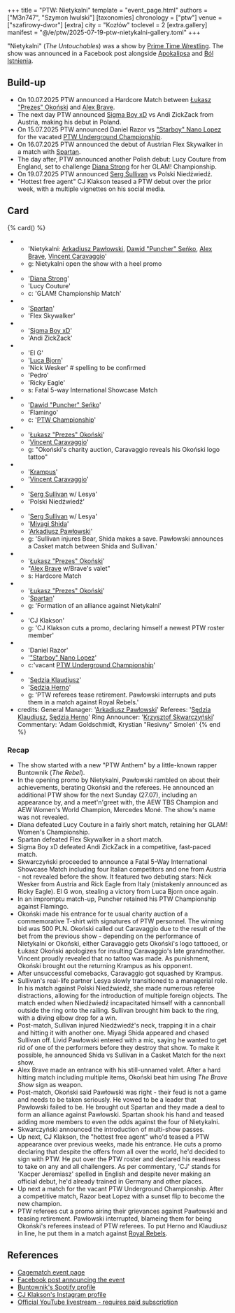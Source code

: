 +++
title = "PTW: Nietykalni"
template = "event_page.html"
authors = ["M3n747", "Szymon Iwulski"]
[taxonomies]
chronology = ["ptw"]
venue = ["szafirowy-dwor"]
[extra]
city = "Kozłów"
toclevel = 2
[extra.gallery]
manifest = "@/e/ptw/2025-07-19-ptw-nietykalni-gallery.toml"
+++

"Nietykalni" (_The Untouchables_) was a show by [Prime Time Wrestling](@/o/ptw.md). The show was announced in a Facebook post alongside [Apokalipsa](@/e/ptw/2025-08-30-ptw-apokalipsa.md) and [Ból Istnienia](@/e/ptw/2025-09-27-ptw-bol-istnienia.md).

## Build-up

* On 10.07.2025 PTW announced a Hardcore Match between [Łukasz "Prezes" Okoński](@/w/lukasz-okonski.md) and [Alex Brave](@/w/alex-brave.md).
* The next day PTW announced [Sigma Boy xD](@/w/sigma-boy.md) vs Andi ZickZack from Austria, making his debut in Poland.
* On 15.07.2025 PTW announced Daniel Razor vs ["Starboy" Nano Lopez](@/w/nano-lopez.md) for the vacated [PTW Underground Championship](@/c/ptw-underground-championship.md).
* On 16.07.2025 PTW announced the debut of Austrian Flex Skywalker in a match with [Spartan](@/w/spartan.md).
* The day after, PTW announced another Polish debut: Lucy Couture from England, set to challenge [Diana Strong](@/w/diana-strong.md) for her GLAM! Championship.
* On 19.07.2025 PTW announced [Serg Sullivan](@/w/serg-sullivan.md) vs Polski Niedźwiedź.
* "Hottest free agent" CJ Klakson teased a PTW debut over the prior week, with a multiple vignettes on his social media.

## Card

{% card() %}
- - 'Nietykalni: [Arkadiusz Pawłowski](@/w/pan-pawlowski.md), [Dawid "Puncher" Seńko](@/w/puncher.md), [Alex Brave](@/w/alex-brave.md), [Vincent Caravaggio](@/w/vincent-caravaggio.md)'
  - g: Nietykalni open the show with a heel promo
- - '[Diana Strong](@/w/diana-strong.md)'
  - 'Lucy Couture'
  - c: 'GLAM! Championship Match'
- - '[Spartan](@/w/spartan.md)'
  - 'Flex Skywalker'
- - '[Sigma Boy xD](@/w/sigma-boy.md)'
  - 'Andi ZickZack'
- - 'El G'
  - '[Luca Bjorn](@/w/luca-bjorn.md)'
  - 'Nick Wesker' # spelling to be confirmed 
  - 'Pedro'
  - 'Ricky Eagle'
  - s: Fatal 5-way International Showcase Match
- - '[Dawid "Puncher" Seńko](@/w/puncher.md)'
  - 'Flamingo'
  - c: '[PTW Championship](@/c/ptw-championship.md)'
- - '[Łukasz "Prezes" Okoński](@/w/lukasz-okonski.md)'
  - '[Vincent Caravaggio](@/w/vincent-caravaggio.md)'
  - g: "Okoński's charity auction, Caravaggio reveals his Okoński logo tattoo"
- - '[Krampus](@/w/krampus.md)'
  - '[Vincent Caravaggio](@/w/vincent-caravaggio.md)'
- - '[Serg Sullivan](@/w/serg-sullivan.md) w/ Lesya'
  - 'Polski Niedźwiedź'
- - '[Serg Sullivan](@/w/serg-sullivan.md) w/ Lesya'
  - '[Miyagi Shida](@/w/miyagi-shida.md)'
  - '[Arkadiusz Pawłowski](@/w/pan-pawlowski.md)'
  - g: 'Sullivan injures Bear, Shida makes a save. Pawłowski announces a Casket match between Shida and Sullivan.'
- - '[Łukasz "Prezes" Okoński](@/w/lukasz-okonski.md)'
  - "[Alex Brave](@/w/alex-brave.md) w/Brave's valet"
  - s: Hardcore Match
- - '[Łukasz "Prezes" Okoński](@/w/lukasz-okonski.md)'
  - '[Spartan](@/w/spartan.md)'
  - g: 'Formation of an alliance against Nietykalni'
- - 'CJ Klakson'
  - g: 'CJ Klakson cuts a promo, declaring himself a newest PTW roster member'
- - 'Daniel Razor'
  - '["Starboy" Nano Lopez](@/w/nano-lopez.md)'
  - c:'vacant [PTW Underground Championship](@/c/ptw-underground-championship.md)'
- - '[Sędzia Klaudiusz](@/w/sedzia-klaudiusz.md)'
  - '[Sędzia Herno](@/w/sedzia-herno.md)'
  - g: 'PTW referees tease retirement. Pawłowski interrupts and puts them in a match against Royal Rebels.'
- credits:
    General Manager: '[Arkadiusz Pawłowski](@/w/pan-pawlowski.md)'
    Referees: '[Sędzia Klaudiusz](@/w/sedzia-klaudiusz.md), [Sędzia Herno](@/w/sedzia-herno.md)'
    Ring Announcer: '[Krzysztof Skwarczyński](@/w/krzysztof-skwarczynski.md)'
    Commentary: 'Adam Goldschmidt, Krystian "Resivny" Smoleń'
{% end %}

### Recap

* The show started with a new "PTW Anthem" by a little-known rapper Buntownik (_The Rebel_).
* In the opening promo by Nietykalni, Pawłowski rambled on about their achievements, berating Okoński and the referees. He announced an additional PTW show for the next Sunday (27.07), including an appearance by, and a meet'n'greet with, the AEW TBS Champion and AEW Women's World Champion, Mercedes Moné. The show's name was not revealed.
* Diana defeated Lucy Couture in a fairly short match, retaining her GLAM! Women's Championship.
* Spartan defeated Flex Skywalker in a short match.
* Sigma Boy xD defeated Andi ZickZack in a competitive, fast-paced match.
* Skwarczyński proceeded to announce a Fatal 5-Way International Showcase Match including four Italian competitors and one from Austria - not revealed before the show. It featured two debuting stars: Nick Wesker from Austria and Rick Eagle from Italy (mistakenly announced as Ricky Eagle). El G won, stealing a victory from Luca Bjorn once again.
* In an impromptu match-up, Puncher retained his PTW Championship against Flamingo.
* Okoński made his entrance for te usual charity auction of a commemorative T-shirt with signatures of PTW personnel. The winning bid was 500&nbsp;PLN. Okoński called out Caravaggio due to the result of the bet from the previous show - depending on the performance of Nietykalni or Okoński, either Caravaggio gets Okoński's logo tattooed, or Łukasz Okoński apologizes for insulting Caravaggio's late grandmother. Vincent proudly revealed that no tattoo was made. As punishment, Okoński brought out the returning Krampus as his opponent.
* After unsuccessful comebacks, Caravaggio got squashed by Krampus.
* Sullivan's real-life partner Lesya slowly transitioned to a managerial role. In his match against Polski Niedźwiedź, she made numerous referee distractions, allowing for the introduction of multiple foreign objects. The match ended when Niedźwiedź incapacitated himself with a cannonball outside the ring onto the railing. Sullivan brought him back to the ring, with a diving elbow drop for a win.
* Post-match, Sullivan injured Niedźwiedź's neck, trapping it in a chair and hitting it with another one. Miyagi Shida appeared and chased Sullivan off. Livid Pawłowski entered with a mic, saying he wanted to get rid of one of the performers before they destroy that show. To make it possible, he announced Shida vs Sullivan in a Casket Match for the next show.
* Alex Brave made an entrance with his still-unnamed valet. After a hard hitting match including multiple items, Okoński beat him using _The Brave Show_ sign as weapon.
* Post-match, Okoński said Pawłowski was right - their feud is not a game and needs to be taken seriously. He vowed to be a leader that Pawłowski failed to be. He brought out Spartan and they made a deal to form an alliance against Pawłowski. Spartan shook his hand and teased adding more members to even the odds against the four of Nietykalni.
* Skwarczyński announced the introduction of multi-show passes.
* Up next, CJ Klakson, the "hottest free agent" who'd teased a PTW appearance over previous weeks, made his entrance. He cuts a promo declaring that despite the offers from all over the world, he'd decided to sign with PTW. He put over the PTW roster and declared his readiness to take on any and all challengers. As per commentary, 'CJ' stands for 'Kacper Jeremiasz' spelled in English and despite never making an official debut, he'd already trained in Germany and other places.
* Up next a match for the vacant PTW Underground Championship. After a competitive match, Razor beat Lopez with a sunset flip to become the new champion.
* PTW referees cut a promo airing their grievances against Pawłowski and teasing retirement. Pawłowski interrupted, blameing them for being Okoński's referees instead of PTW referees. To put Herno and Klaudiusz in line, he put them in a match against [Royal Rebels](@/tt/royal-rebels.md).

## References

* [Cagematch event page](https://www.cagematch.net/?id=1&nr=429198)
* [Facebook post announcing the event](https://www.facebook.com/photo/?fbid=773747374977907&set=a.136592405360077)
* [Buntownik's Spotify profile](https://open.spotify.com/artist/40VhhnpQ57hG3eoiRxxPdl?si=1LMFd2azS4-1-DJEFUnsmw)
* [CJ Klakson's Instagram profile](https://www.instagram.com/cjklaksonpl/)
* [Official YouTube livestream - requires paid subscription](https://www.youtube.com/watch?v=CnhiLoDF1xw&ab_channel=PTW-PrimeTimeWrestling)
